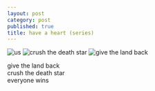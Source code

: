 ```yaml
---
layout: post
category: post
published: true
title: have a heart (series)
---
```

![us]({{site.baseurl}}/media/777iandiloveyouandwe.jpeg)
![crush the death star]({{site.baseurl}}/media/mad-love.jpeg)
![give the land back]({{site.baseurl}}/media/fuck-a-fascist.jpeg)
  
  
  
  
give the land back   
crush the death star  
everyone wins


